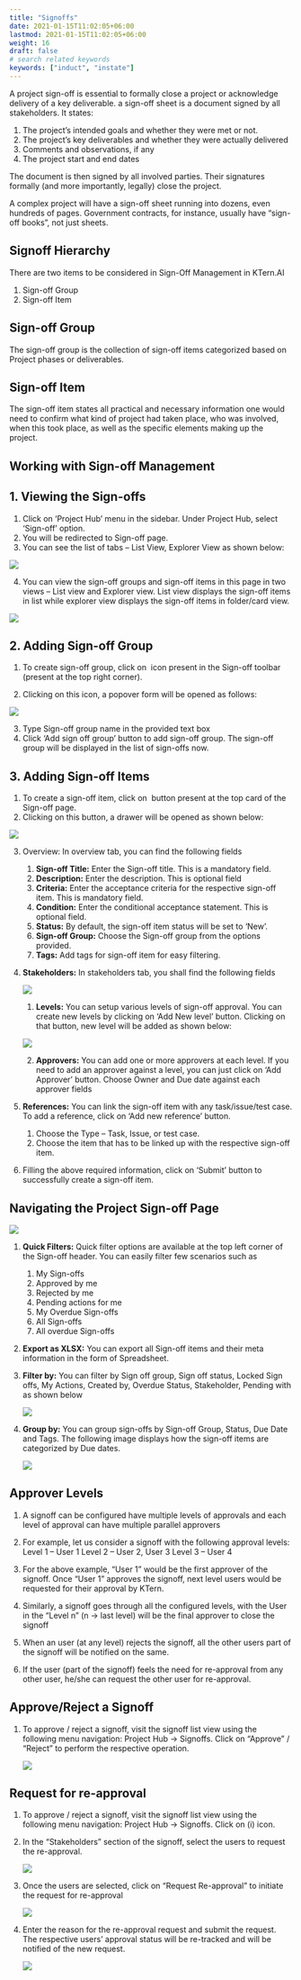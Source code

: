 ```yaml
---
title: "Signoffs"
date: 2021-01-15T11:02:05+06:00
lastmod: 2021-01-15T11:02:05+06:00
weight: 16
draft: false
# search related keywords
keywords: ["induct", "instate"]
---
```



A project sign-off is essential to formally close a project or acknowledge delivery of a key deliverable. a sign-off sheet is a document signed by all stakeholders. It states:

1. The project’s intended goals and whether they were met or not.
2. The project’s key deliverables and whether they were actually delivered
3. Comments and observations, if any
4. The project start and end dates

The document is then signed by all involved parties. Their signatures formally (and more importantly, legally) close the project.

A complex project will have a sign-off sheet running into dozens, even hundreds of pages. Government contracts, for instance, usually have “sign-off books”, not just sheets.

## Signoff Hierarchy

There are two items to be considered in Sign-Off Management in KTern.AI

1. Sign-off Group
2. Sign-off Item

## Sign-off Group

The sign-off group is the collection of sign-off items categorized based on Project phases or deliverables.

## Sign-off Item

The sign-off item states all practical and necessary information one would need to confirm what kind of project had taken place, who was involved, when this took place, as well as the specific elements making up the project.

## Working with Sign-off Management

## 1. Viewing the Sign-offs

1. Click on ‘Project Hub’ menu in the sidebar. Under Project Hub, select ‘Sign-off’ option.
2. You will be redirected to Sign-off page.
3. You can see the list of tabs – List View, Explorer View as shown below:

![](https://storage.googleapis.com/ktern-docs-files/signoff-1.png)

4. You can view the sign-off groups and sign-off items in this page in two views – List view and Explorer view. List view displays the sign-off items in list while explorer view displays the sign-off items in folder/card view.

![](https://storage.googleapis.com/ktern-docs-files/signoff-2.png)

## 2. Adding Sign-off Group

1. To create sign-off group, click on ![]() icon present in the Sign-off toolbar (present at the top right corner).

2. Clicking on this icon, a popover form will be opened as follows:

![](https://storage.googleapis.com/ktern-docs-files/signoff-3.png)

3. Type Sign-off group name in the provided text box
4. Click ‘Add sign off group’ button to add sign-off group. The sign-off group will be displayed in the list of sign-offs now.

## 3. Adding Sign-off Items

1. To create a sign-off item, click on ![]() button present at the top card of the Sign-off page.
2. Clicking on this button, a drawer will be opened as shown below:

![](https://storage.googleapis.com/ktern-docs-files/signoff-4.png)

3. Overview: In overview tab, you can find the following fields

   1. **Sign-off Title:** Enter the Sign-off title. This is a mandatory field.
   2. **Description:** Enter the description. This is optional field
   3. **Criteria:** Enter the acceptance criteria for the respective sign-off item. This is mandatory field.
   4. **Condition:** Enter the conditional acceptance statement. This is optional field.
   5. **Status:** By default, the sign-off item status will be set to ‘New’.
   6. **Sign-off Group:** Choose the Sign-off group from the options provided.
   7. **Tags:** Add tags for sign-off item for easy filtering.

4. **Stakeholders:** In stakeholders tab, you shall find the following fields

   ![](https://storage.googleapis.com/ktern-docs-files/signoff-5.png)

   1. **Levels:** You can setup various levels of sign-off approval. You can create new levels by clicking on ‘Add New level’ button. Clicking on that button, new level will be added as shown below:

   ![](https://storage.googleapis.com/ktern-docs-files/signoff-6.png)

   2. **Approvers:** You can add one or more approvers at each level. If you need to add an approver against a level, you can just click on ‘Add Approver’ button. Choose Owner and Due date against each approver fields

5. **References:** You can link the sign-off item with any task/issue/test case. To add a reference, click on ‘Add new reference’ button.
   1. Choose the Type – Task, Issue, or test case.
   2. Choose the item that has to be linked up with the respective sign-off item.
6. Filling the above required information, click on ‘Submit’ button to successfully create a sign-off item.

## Navigating the Project Sign-off Page

![](https://storage.googleapis.com/ktern-docs-files/signoff-7.png)

1. **Quick Filters:** Quick filter options are available at the top left corner of the Sign-off header. You can easily filter few scenarios such as
   1. My Sign-offs
   2. Approved by me
   3. Rejected by me
   4. Pending actions for me
   5. My Overdue Sign-offs
   6. All Sign-offs
   7. All overdue Sign-offs
2. **Export as XLSX:** You can export all Sign-off items and their meta information in the form of Spreadsheet.
3. **Filter by:** You can filter by Sign off group, Sign off status, Locked Sign offs, My Actions, Created by, Overdue Status, Stakeholder, Pending with as shown below

   ![](https://storage.googleapis.com/ktern-docs-files/signoff-8.png)

4. **Group by:** You can group sign-offs by Sign-off Group, Status, Due Date and Tags. The following image displays how the sign-off items are categorized by Due dates.

   ![](https://storage.googleapis.com/ktern-docs-files/signoff-9.png)

## Approver Levels

1. A signoff can be configured have multiple levels of approvals and each level of approval can have multiple parallel approvers

2. For example, let us consider a signoff with the following approval levels:
   Level 1 – User 1
   Level 2 – User 2, User 3
   Level 3 – User 4

3. For the above example, “User 1” would be the first approver of the signoff. Once “User 1” approves
   the signoff, next level users would be requested for their approval by KTern.
4. Similarly, a signoff goes through all the configured levels, with the User in the “Level n” (n -> last
   level) will be the final approver to close the signoff

5. When an user (at any level) rejects the signoff, all the other users part of the signoff will be notified
   on the same.

6. If the user (part of the signoff) feels the need for re-approval from any other user, he/she can
   request the other user for re-approval.

## Approve/Reject a Signoff

1. To approve / reject a signoff, visit the signoff list view using the following menu navigation: Project
   Hub -> Signoffs. Click on “Approve” / “Reject” to perform the respective operation.

   ![](https://storage.googleapis.com/ktern-public-files/product-documentation/approve.png)

## Request for re-approval

1. To approve / reject a signoff, visit the signoff list view using the following menu navigation: Project
   Hub -> Signoffs. Click on (i) icon.
2. In the “Stakeholders” section of the signoff, select the users to request the re-approval.

   ![](https://storage.googleapis.com/ktern-public-files/product-documentation/update-signoff.png)

3. Once the users are selected, click on “Request Re-approval” to initiate the request for re-approval

   ![](https://storage.googleapis.com/ktern-public-files/product-documentation/update-signoff-1.png)

4. Enter the reason for the re-approval request and submit the request. The respective users’ approval
   status will be re-tracked and will be notified of the new request.

   ![](https://storage.googleapis.com/ktern-public-files/product-documentation/update-signoff-2.png)
